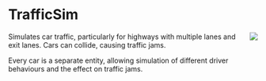 TrafficSim
==========

<img align="right" src="https://raw.githubusercontent.com/eishub/TrafficSim/master/ScreenShot.png"/>


Simulates car traffic, particularly for highways with multiple lanes and exit lanes. Cars can collide, causing traffic jams.

Every car is a separate entity, allowing simulation of different driver behaviours and the effect on traffic jams. 
